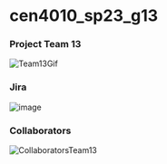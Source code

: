 # cen4010_sp23_g13

### Project Team 13
![Team13Gif](https://user-images.githubusercontent.com/96387037/218864474-6952799f-6ab8-446a-96ba-f22816deb23b.gif)

### Jira
![image](https://user-images.githubusercontent.com/96387037/218852048-be1e573d-fd3e-4090-8419-69966443001e.png)

### Collaborators
![CollaboratorsTeam13](https://user-images.githubusercontent.com/96387037/218852492-8e765c9d-950f-4176-a37d-10b33f73df4f.PNG)
